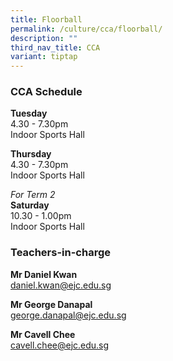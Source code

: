 ```yaml
---
title: Floorball
permalink: /culture/cca/floorball/
description: ""
third_nav_title: CCA
variant: tiptap
---
```

<h3><strong>CCA Schedule</strong></h3><p><strong>Tuesday</strong><br>4.30 - 7.30pm<br>Indoor Sports Hall</p><p><strong>Thursday</strong><br>4.30 - 7.30pm<br>Indoor Sports Hall</p><p><em>For Term 2</em><br><strong>Saturday </strong><br>10.30 - 1.00pm<br>Indoor Sports Hall</p><h3><strong>Teachers-in-charge</strong></h3><p><strong>Mr Daniel Kwan</strong><br><a href="mailto:daniel.kwan@ejc.edu.sg" rel="noopener noreferrer nofollow" target="_blank">daniel.kwan@ejc.edu.sg</a></p><p><strong>Mr George Danapal</strong><br><a href="mailto:george.danapal@ejc.edu.sg" rel="noopener noreferrer nofollow" target="_blank">george.danapal@ejc.edu.sg</a></p><p><strong>Mr Cavell Chee</strong><br><a href="mailto:cavell.chee@ejc.edu.sg" rel="noopener noreferrer nofollow" target="_blank">cavell.chee@ejc.edu.sg</a></p>